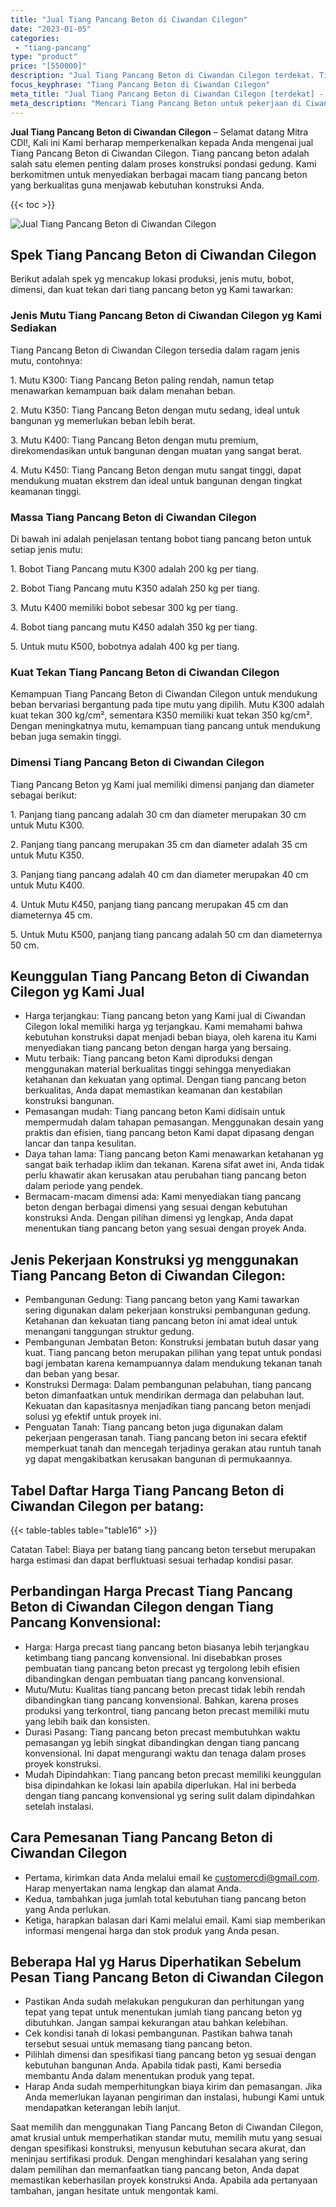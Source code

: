 ```yaml
---
title: "Jual Tiang Pancang Beton di Ciwandan Cilegon"
date: "2023-01-05"
categories:
 - "tiang-pancang"
type: "product"
price: "[550000]"
description: "Jual Tiang Pancang Beton di Ciwandan Cilegon terdekat. Tiang Pancang Beton ini sering diaplikasaikan dalam project pembangunan sebagai fondasi yang tahan lama dan handal. Hubungi kami untuk informasi lebih lanjut."
focus_keyphrase: "Tiang Pancang Beton di Ciwandan Cilegon"
meta_title: "Jual Tiang Pancang Beton di Ciwandan Cilegon [terdekat] - CDI"
meta_description: "Mencari Tiang Pancang Beton untuk pekerjaan di Ciwandan Cilegon? Kami menyediakan Tiang Pancang Beton berkualitas untuk konstruksi. Dapatkan harga terbaik sekarang."
---
```


**Jual Tiang Pancang Beton di Ciwandan Cilegon** – Selamat datang Mitra CDI!, Kali ini Kami berharap memperkenalkan kepada Anda mengenai jual Tiang Pancang Beton di Ciwandan Cilegon. Tiang pancang beton adalah salah satu elemen penting dalam proses konstruksi pondasi gedung. Kami berkomitmen untuk menyediakan berbagai macam tiang pancang beton yang berkualitas guna menjawab kebutuhan konstruksi Anda.

{{< toc >}}

![Jual Tiang Pancang Beton di Ciwandan Cilegon](/images/tiang-pancang/tiang-pancang-26.jpg)

## Spek Tiang Pancang Beton di Ciwandan Cilegon

Berikut adalah spek yg mencakup lokasi produksi, jenis mutu, bobot, dimensi, dan kuat tekan dari tiang pancang beton yg Kami tawarkan:

### Jenis Mutu Tiang Pancang Beton di Ciwandan Cilegon yg Kami Sediakan

Tiang Pancang Beton di Ciwandan Cilegon tersedia dalam ragam jenis mutu, contohnya:

1\. Mutu K300: Tiang Pancang Beton paling rendah, namun tetap menawarkan kemampuan baik dalam menahan beban.

2\. Mutu K350: Tiang Pancang Beton dengan mutu sedang, ideal untuk bangunan yg memerlukan beban lebih berat.

3\. Mutu K400: Tiang Pancang Beton dengan mutu premium, direkomendasikan untuk bangunan dengan muatan yang sangat berat.

4\. Mutu K450: Tiang Pancang Beton dengan mutu sangat tinggi, dapat mendukung muatan ekstrem dan ideal untuk bangunan dengan tingkat keamanan tinggi.

### Massa Tiang Pancang Beton di Ciwandan Cilegon

Di bawah ini adalah penjelasan tentang bobot tiang pancang beton untuk setiap jenis mutu:

1\. Bobot Tiang Pancang mutu K300 adalah 200 kg per tiang.

2\. Bobot Tiang Pancang mutu K350 adalah 250 kg per tiang.

3\. Mutu K400 memiliki bobot sebesar 300 kg per tiang.

4\. Bobot tiang pancang mutu K450 adalah 350 kg per tiang.

5\. Untuk mutu K500, bobotnya adalah 400 kg per tiang.

### Kuat Tekan Tiang Pancang Beton di Ciwandan Cilegon

Kemampuan Tiang Pancang Beton di Ciwandan Cilegon untuk mendukung beban bervariasi bergantung pada tipe mutu yang dipilih. Mutu K300 adalah kuat tekan 300 kg/cm², sementara K350 memiliki kuat tekan 350 kg/cm². Dengan meningkatnya mutu, kemampuan tiang pancang untuk mendukung beban juga semakin tinggi.

### Dimensi Tiang Pancang Beton di Ciwandan Cilegon

Tiang Pancang Beton yg Kami jual memiliki dimensi panjang dan diameter sebagai berikut:

1\. Panjang tiang pancang adalah 30 cm dan diameter merupakan 30 cm untuk Mutu K300.

2\. Panjang tiang pancang merupakan 35 cm dan diameter adalah 35 cm untuk Mutu K350.

3\. Panjang tiang pancang adalah 40 cm dan diameter merupakan 40 cm untuk Mutu K400.

4\. Untuk Mutu K450, panjang tiang pancang merupakan 45 cm dan diameternya 45 cm.

5\. Untuk Mutu K500, panjang tiang pancang adalah 50 cm dan diameternya 50 cm.

## Keunggulan Tiang Pancang Beton di Ciwandan Cilegon yg Kami Jual

*   Harga terjangkau: Tiang pancang beton yang Kami jual di Ciwandan Cilegon lokal memiliki harga yg terjangkau. Kami memahami bahwa kebutuhan konstruksi dapat menjadi beban biaya, oleh karena itu Kami menyediakan tiang pancang beton dengan harga yang bersaing.
*   Mutu terbaik: Tiang pancang beton Kami diproduksi dengan menggunakan material berkualitas tinggi sehingga menyediakan ketahanan dan kekuatan yang optimal. Dengan tiang pancang beton berkualitas, Anda dapat memastikan keamanan dan kestabilan konstruksi bangunan.
*   Pemasangan mudah: Tiang pancang beton Kami didisain untuk mempermudah dalam tahapan pemasangan. Menggunakan desain yang praktis dan efisien, tiang pancang beton Kami dapat dipasang dengan lancar dan tanpa kesulitan.
*   Daya tahan lama: Tiang pancang beton Kami menawarkan ketahanan yg sangat baik terhadap iklim dan tekanan. Karena sifat awet ini, Anda tidak perlu khawatir akan kerusakan atau perubahan tiang pancang beton dalam periode yang pendek.
*   Bermacam-macam dimensi ada: Kami menyediakan tiang pancang beton dengan berbagai dimensi yang sesuai dengan kebutuhan konstruksi Anda. Dengan pilihan dimensi yg lengkap, Anda dapat menentukan tiang pancang beton yang sesuai dengan proyek Anda.

## Jenis Pekerjaan Konstruksi yg menggunakan Tiang Pancang Beton di Ciwandan Cilegon:

*   Pembangunan Gedung: Tiang pancang beton yang Kami tawarkan sering digunakan dalam pekerjaan konstruksi pembangunan gedung. Ketahanan dan kekuatan tiang pancang beton ini amat ideal untuk menangani tanggungan struktur gedung.
*   Pembangunan Jembatan Beton: Konstruksi jembatan butuh dasar yang kuat. Tiang pancang beton merupakan pilihan yang tepat untuk pondasi bagi jembatan karena kemampuannya dalam mendukung tekanan tanah dan beban yang besar.
*   Konstruksi Dermaga: Dalam pembangunan pelabuhan, tiang pancang beton dimanfaatkan untuk mendirikan dermaga dan pelabuhan laut. Kekuatan dan kapasitasnya menjadikan tiang pancang beton menjadi solusi yg efektif untuk proyek ini.
*   Penguatan Tanah: Tiang pancang beton juga digunakan dalam pekerjaan pengerasan tanah. Tiang pancang beton ini secara efektif memperkuat tanah dan mencegah terjadinya gerakan atau runtuh tanah yg dapat mengakibatkan kerusakan bangunan di permukaannya.

## Tabel Daftar Harga Tiang Pancang Beton di Ciwandan Cilegon per batang:

{{< table-tables table="table16" >}}

Catatan Tabel: Biaya per batang tiang pancang beton tersebut merupakan harga estimasi dan dapat berfluktuasi sesuai terhadap kondisi pasar.

## Perbandingan Harga Precast Tiang Pancang Beton di Ciwandan Cilegon dengan Tiang Pancang Konvensional:

*   Harga: Harga precast tiang pancang beton biasanya lebih terjangkau ketimbang tiang pancang konvensional. Ini disebabkan proses pembuatan tiang pancang beton precast yg tergolong lebih efisien dibandingkan dengan pembuatan tiang pancang konvensional.
*   Mutu/Mutu: Kualitas tiang pancang beton precast tidak lebih rendah dibandingkan tiang pancang konvensional. Bahkan, karena proses produksi yang terkontrol, tiang pancang beton precast memiliki mutu yang lebih baik dan konsisten.
*   Durasi Pasang: Tiang pancang beton precast membutuhkan waktu pemasangan yg lebih singkat dibandingkan dengan tiang pancang konvensional. Ini dapat mengurangi waktu dan tenaga dalam proses proyek konstruksi.
*   Mudah Dipindahkan: Tiang pancang beton precast memiliki keunggulan bisa dipindahkan ke lokasi lain apabila diperlukan. Hal ini berbeda dengan tiang pancang konvensional yg sering sulit dalam dipindahkan setelah instalasi.

## Cara Pemesanan Tiang Pancang Beton di Ciwandan Cilegon

*   Pertama, kirimkan data Anda melalui email ke customercdi@gmail.com. Harap menyertakan nama lengkap dan alamat Anda.
*   Kedua, tambahkan juga jumlah total kebutuhan tiang pancang beton yang Anda perlukan.
*   Ketiga, harapkan balasan dari Kami melalui email. Kami siap memberikan informasi mengenai harga dan stok produk yang Anda pesan.

## Beberapa Hal yg Harus Diperhatikan Sebelum Pesan Tiang Pancang Beton di Ciwandan Cilegon

*   Pastikan Anda sudah melakukan pengukuran dan perhitungan yang tepat yang tepat untuk menentukan jumlah tiang pancang beton yg dibutuhkan. Jangan sampai kekurangan atau bahkan kelebihan.
*   Cek kondisi tanah di lokasi pembangunan. Pastikan bahwa tanah tersebut sesuai untuk memasang tiang pancang beton.
*   Pilihlah dimensi dan spesifikasi tiang pancang beton yg sesuai dengan kebutuhan bangunan Anda. Apabila tidak pasti, Kami bersedia membantu Anda dalam menentukan produk yang tepat.
*   Harap Anda sudah memperhitungkan biaya kirim dan pemasangan. Jika Anda memerlukan layanan pengiriman dan instalasi, hubungi Kami untuk mendapatkan keterangan lebih lanjut.

Saat memilih dan menggunakan Tiang Pancang Beton di Ciwandan Cilegon, amat krusial untuk memperhatikan standar mutu, memilih mutu yang sesuai dengan spesifikasi konstruksi, menyusun kebutuhan secara akurat, dan meninjau sertifikasi produk. Dengan menghindari kesalahan yang sering dalam pemilihan dan memanfaatkan tiang pancang beton, Anda dapat memastikan keberhasilan proyek konstruksi Anda. Apabila ada pertanyaan tambahan, jangan hesitate untuk mengontak kami.